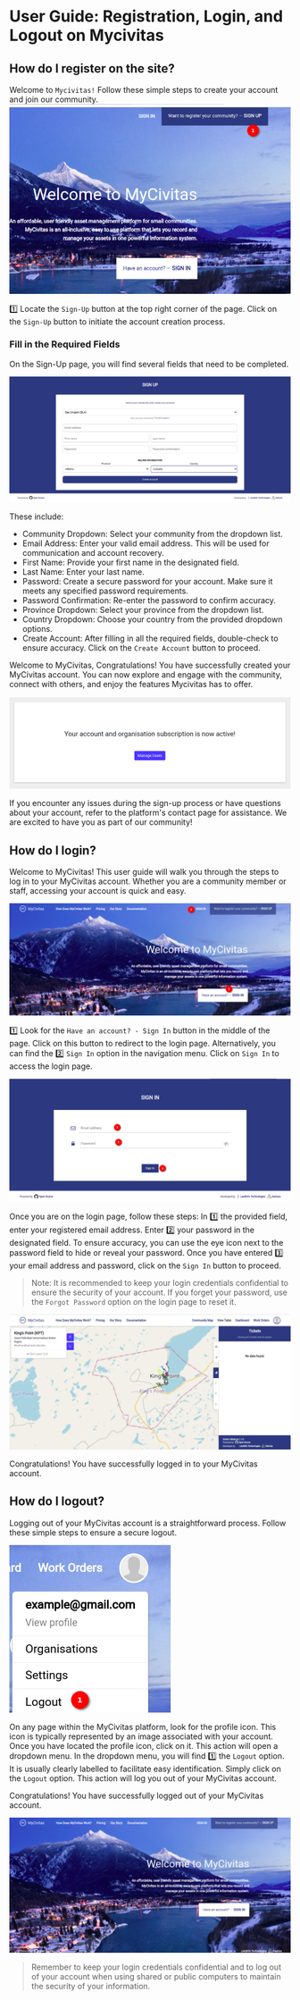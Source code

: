 # User Guide: Registration, Login, and Logout on Mycivitas

## How do I register on the site?

Welcome to `Mycivitas!` Follow these simple steps to create your account and join our community.
![Registering 1](./img/register-login-logout-1.png)

1️⃣ Locate the `Sign-Up` button at the top right corner of the page. Click on the `Sign-Up` button to initiate the account creation process.

### Fill in the Required Fields

On the Sign-Up page, you will find several fields that need to be completed. 

![Registering 2](./img/register-login-logout-2.png)

These include:
- Community Dropdown: Select your community from the dropdown list.
- Email Address: Enter your valid email address. This will be used for communication and account recovery.
- First Name: Provide your first name in the designated field.
- Last Name: Enter your last name.
- Password: Create a secure password for your account. Make sure it meets any specified password requirements.
- Password Confirmation: Re-enter the password to confirm accuracy.
- Province Dropdown: Select your province from the dropdown list.
- Country Dropdown: Choose your country from the provided dropdown options.
- Create Account: After filling in all the required fields, double-check to ensure accuracy. Click on the `Create Account` button to proceed.

Welcome to MyCivitas, Congratulations! You have successfully created your MyCivitas account.
You can now explore and engage with the community, connect with others, and enjoy the features Mycivitas has to offer.

![Registering 3](./img/register-login-logout-3.png)

If you encounter any issues during the sign-up process or have questions about your account, refer to the platform's contact page for assistance. We are excited to have you as part of our community!

## How do I login?

Welcome to MyCivitas! This user guide will walk you through the steps to log in to your MyCivitas account. Whether you are a community member or staff, accessing your account is quick and easy.

![Login](./img/register-login-logout-4.png)

1️⃣ Look for the `Have an account? - Sign In` button in the middle of the page. Click on this button to redirect to the login page. Alternatively, you can find the 2️⃣ `Sign In` option in the navigation menu.
Click on `Sign In` to access the login page.

![Login 2](./img/register-login-logout-5.png)

Once you are on the login page, follow these steps:
In 1️⃣ the provided field, enter your registered email address. Enter 2️⃣ your password in the designated field. To ensure accuracy, you can use the eye icon next to the password field to hide or reveal your password. Once you have entered 3️⃣ your email address and password, click on the `Sign In` button to proceed.

>Note: It is recommended to keep your login credentials confidential to ensure the security of your account. If you forget your password, use the `Forgot Password` option on the login page to reset it.

![Login 3](./img/register-login-logout-6.png)

Congratulations! You have successfully logged in to your MyCivitas account.

## How do I logout?

Logging out of your MyCivitas account is a straightforward process. Follow these simple steps to ensure a secure logout.

![Logout 1](./img/register-login-logout-7.png)

On any page within the MyCivitas platform, look for the profile icon. This icon is typically represented by an image associated with your account. Once you have located the profile icon, click on it. This action will open a dropdown menu. In the dropdown menu, you will find 1️⃣ the `Logout` option. It is usually clearly labelled to facilitate easy identification. Simply click on the `Logout` option. This action will log you out of your MyCivitas account.

Congratulations! You have successfully logged out of your MyCivitas account.

![Logout 2](./img/register-login-logout-8.png)

>Remember to keep your login credentials confidential and to log out of your account when using shared or public computers to maintain the security of your information.
